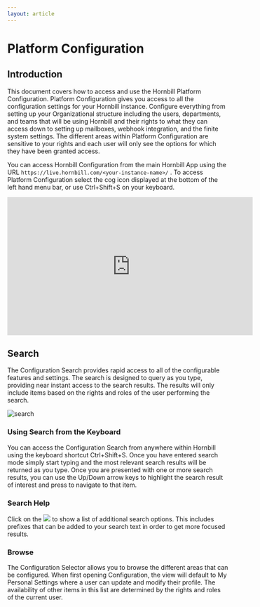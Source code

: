 ```yaml
---
layout: article
---
```

# Platform Configuration
## Introduction
This document covers how to access and use the Hornbill Platform Configuration.  Platform Configuration gives you access to all the configuration settings for your Hornbill instance. Configure everything from setting up your Organizational structure including the users, departments, and teams that will be using Hornbill and their rights to what they can access down to setting up mailboxes, webhook integration, and the finite system settings. The different areas within Platform Configuration are sensitive to your rights and each user will only see the options for which they have been granted access.

You can access Hornbill Configuration from the main Hornbill App using the URL `https://live.hornbill.com/<your-instance-name>/` . To access Platform Configuration select the cog icon displayed at the bottom of the left hand menu bar, or use Ctrl+Shift+S on your keyboard.

<iframe width="560" height="315" src="https://wiki.hornbill.com/images/5/58/Configuration.mp4" title="My video" frameborder="0" allow="accelerometer; clipboard-write; encrypted-media; gyroscope; picture-in-picture" allowfullscreen></iframe>

## Search
The Configuration Search provides rapid access to all of the configurable features and settings. The search is designed to query as you type, providing near instant access to the search results. The results will only include items based on the rights and roles of the user performing the search.

![search]( _books/esp-config/images/search-config.png )

### Using Search from the Keyboard
You can access the Configuration Search from anywhere within Hornbill using the keyboard shortcut Ctrl+Shift+S. Once you have entered search mode simply start typing and the most relevant search results will be returned as you type. Once you are presented with one or more search results, you can use the Up/Down arrow keys to highlight the search result of interest and press <return> to navigate to that item.

### Search Help
Click on the <img src="_books/esp-config/images/search-help.png"> to show a list of additional search options. This includes prefixes that can be added to your search text in order to get more focused results.

### Browse
The Configuration Selector allows you to browse the different areas that can be configured. When first opening Configuration, the view will default to My Personal Settings where a user can update and modify their profile. The availability of other items in this list are determined by the rights and roles of the current user.


